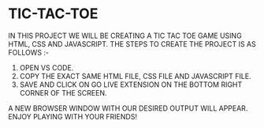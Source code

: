 # TIC-TAC-TOE

IN THIS PROJECT WE WILL BE CREATING A TIC TAC TOE GAME USING HTML, CSS AND JAVASCRIPT. THE STEPS TO CREATE THE PROJECT IS AS FOLLOWS :-
1) OPEN VS CODE.
2) COPY THE EXACT SAME HTML FILE, CSS FILE AND JAVASCRIPT FILE.
3) SAVE AND CLICK ON GO LIVE EXTENSION ON THE BOTTOM RIGHT CORNER OF THE SCREEN.

A NEW BROWSER WINDOW WITH OUR DESIRED OUTPUT WILL APPEAR. ENJOY PLAYING WITH YOUR FRIENDS!
